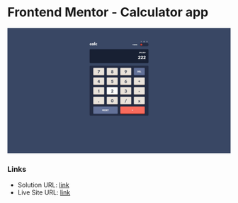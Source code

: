 # Frontend Mentor - Calculator app

![Design preview for the Calculator app coding challenge](./images/screenshot.jpg)

### Links

- Solution URL: [link](https://github.com/13NOONE37/Calculator-app)
- Live Site URL: [link](https://13noone37.github.io/Calculator-app/)
